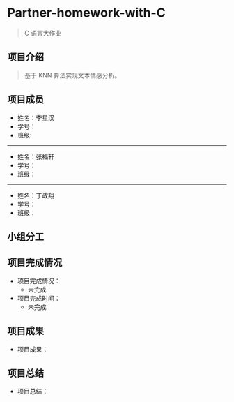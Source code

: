 # Partner-homework-with-C

> C 语言大作业

## 项目介绍

> 基于 KNN 算法实现文本情感分析。

## 项目成员

- 姓名：李星汉
- 学号：
- 班级:

---

- 姓名：张福轩
- 学号：
- 班级：

---

- 姓名：丁政翔
- 学号：
- 班级：

## 小组分工

## 项目完成情况

- 项目完成情况：
  - 未完成
- 项目完成时间：
  - 未完成

## 项目成果

- 项目成果：

## 项目总结

- 项目总结：
